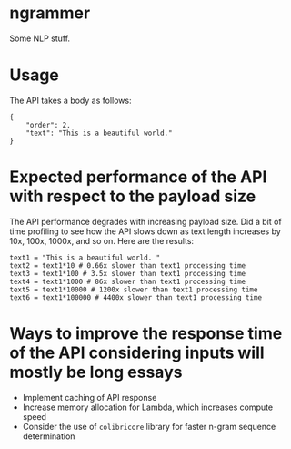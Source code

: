 # ngrammer
Some NLP stuff.

# Usage
The API takes a body as follows:
```
{
    "order": 2,
    "text": "This is a beautiful world."
}
```

# Expected performance of the API with respect to the payload size
The API performance degrades with increasing payload size. Did a bit of time profiling to see how the API slows down as text length increases by 10x, 100x, 1000x, and so on. Here are the results:

```
text1 = "This is a beautiful world. "
text2 = text1*10 # 0.66x slower than text1 processing time
text3 = text1*100 # 3.5x slower than text1 processing time
text4 = text1*1000 # 86x slower than text1 processing time
text5 = text1*10000 # 1200x slower than text1 processing time
text6 = text1*100000 # 4400x slower than text1 processing time
```

# Ways to improve the response time of the API considering inputs will mostly be long essays
* Implement caching of API response
* Increase memory allocation for Lambda, which increases compute speed
* Consider the use of `colibricore` library for faster n-gram sequence determination

